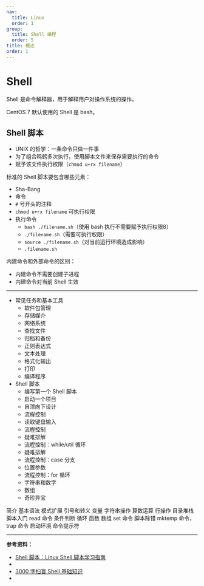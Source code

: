 ```yaml
---
nav:
  title: Linux
  order: 1
group:
  title: Shell 编程
  order: 5
title: 概述
order: 1
---
```


# Shell

Shell 是命令解释器，用于解释用户对操作系统的操作。

CentOS 7 默认使用的 Shell 是 bash。

## Shell 脚本

- UNIX 的哲学：一条命令只做一件事
- 为了组合鸣鹤多次执行，使用脚本文件来保存需要执行的命令
- 赋予该文件执行权限（`chmod u+rx filename`）

标准的 Shell 脚本要包含哪些元素：

- Sha-Bang
- 命令
- `#` 号开头的注释
- `chmod u+rx filename` 可执行权限
- 执行命令
  - `bash ./filename.sh`（使用 bash 执行不需要赋予执行权限8）
  - `./filename.sh`（需要可执行权限）
  - `source ./filename.sh`（对当前运行环境造成影响）
  - `.filename.sh`

内建命令和外部命令的区别：

- 内建命令不需要创建子进程
- 内建命令对当前 Shell 生效


---

- 常见任务和基本工具
  - 软件包管理
  - 存储媒介
  - 网络系统
  - 查找文件
  - 归档和备份
  - 正则表达式
  - 文本处理
  - 格式化输出
  - 打印
  - 编译程序
- Shell 脚本
  - 编写第一个 Shell 脚本
  - 启动一个项目
  - 自顶向下设计
  - 流程控制
  - 读取键盘输入
  - 流程控制
  - 疑难排解
  - 流程控制：while/util 循环
  - 疑难排解
  - 流程控制：case 分支
  - 位置参数
  - 流程控制：for 循环
  - 字符串和数字
  - 数组
  - 奇珍异宝

简介
基本语法
模式扩展
引号和转义
变量
字符串操作
算数运算
行操作
目录堆栈
脚本入门
read 命令
条件判断
循环
函数
数组
set 命令
脚本除错
mktemp 命令，trap 命令
启动环境
命令提示符

---

**参考资料：**

- [Shell 脚本：Linux Shell 脚本学习指南](http://c.biancheng.net/shell/)
- [](http://billie66.github.io/TLCL/book/index.html)
- [3000 字扫盲 Shell 基础知识](https://juejin.im/post/5ef009b86fb9a058b10aaa28)
- [](https://wangdoc.com/bash/startup.html)
